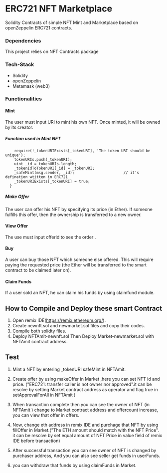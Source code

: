 # ERC721 NFT Marketplace
Solidity Contracts of simple NFT Mint and Marketplace based on openZeppelin ERC721 contracts.


### Dependencies
This project relies on NFT Contracts package


### Tech-Stack
 -  Solidity
 -  openZeppelin
 -  Metamask (web3)

### Functionalities

#### Mint
The user must input URI to mint his own NFT. Once minted,  it will be owned by its creator. 

##### Function used in Mint NFT
```  function safeMint(string memory _tokenURI) public {
    require(!_tokenURIExists[_tokenURI], 'The token URI should be unique');
    tokenURIs.push(_tokenURI);    
    uint _id = tokenURIs.length;
    _tokenIdToTokenURI[_id] = _tokenURI;
    _safeMint(msg.sender, _id);                      // it's defination wtitten in ERC721  
    _tokenURIExists[_tokenURI] = true;
  }
 ```

##### Make Offer
The user can offer his NFT by specifying its price (in Ether). If someone fulfills this offer, then the ownership is transferred to a new owner.

#### View Offer
The use must input offerid to see the order .


#### Buy
A user can buy those NFT which someone else offered. This will require paying the requested price (the Ether will be transferred to the smart contract to be claimed later on).

#### Claim Funds
If a user sold an NFT, he can claim his funds by using claimfund module.


## How to Compile and Deploy these smart Contract
1. Open remix IDE(https://remix.ethereum.org/).
2. Create newnft.sol and newmarket.sol files and copy their codes.
3. Compile both solidty files.
4. Deploy NFTAmit-newnft.sol Then Deploy Market-newmarket.sol with NFTAmit contract address.

## Test
1. Mint a NFT by entering _tokenURI safeMint in NFTAmit.
2. Create offer by using makeOffer in Market ,here you can set NFT id and price. ("ERC721: transfer caller is not owner nor approved".it can be resolve by setting Market contract address as operator and flag true in setApprovalForAll in NFTAmit )
3. When transaction complete then you can see the owner of NFT (in NFTAmit ) change to Market contract address and offercount increase, you can view that offer in offers.  
4. Now, change  eth address in remix IDE and purchage that NFT by using fillOffer in Market.("The ETH amount should match with the NFT Price".  it can be resolve by set equal amount of NFT Price in value field of remix IDE before transaction) 

5. After successful transaction you can see owner of NFT is changed by purchaser address, And you can also see seller get funds in userFunds.
6. you can withdraw that funds by using claimFunds in Market.
 
 


